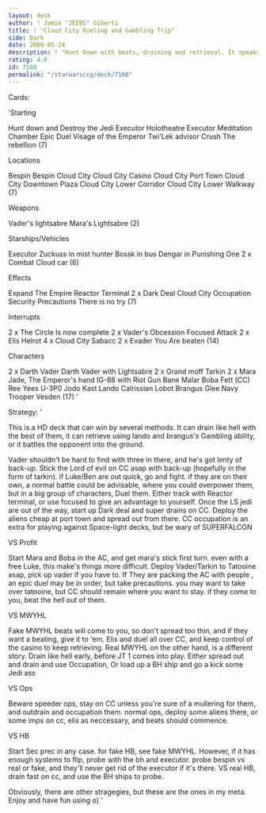 ```yaml
---
layout: deck
author: ! Jamie "JEEBS" Giberti
title: ! "Cloud City Dueling and Gambling Trip"
side: Dark
date: 2000-05-24
description: ! "Hunt Down with beats, draining and retrieval. It speaks for itself."
rating: 4.0
id: 7100
permalink: "/starwarsccg/deck/7100"
---
```

Cards: 

'Starting

Hunt down and Destroy the Jedi
Executor Holotheatre
Executor Meditation Chamber
Epic Duel
Visage of the Emperor
Twi'Lek advisor
Crush The rebellion (7)

Locations

Bespin
Bespin Cloud City
Cloud City Casino
Cloud City Port Town
Cloud City Downtown Plaza
Cloud City Lower Corridor
Cloud City Lower Walkway (7)

Weapons

Vader's lightsabre
Mara's Lightsabre (2)

Starships/Vehicles

Executor
Zuckuss in mist hunter
Bossk in bus
Dengar in Punishing One
2 x Combat Cloud car (6)

Effects

Expand The Empire
Reactor Terminal
2 x Dark Deal
Cloud City Occupation
Security Precautions
There is no try (7)

Interrupts

2 x The Circle Is now complete
2 x Vader's Obcession
Focused Attack
2 x Elis Helrot
4 x Cloud City Sabacc
2 x Evader
You Are beaten (14)

Characters

2 x Darth Vader
Darth Vader with Lightsabre
2 x Grand moff Tarkin
2 x Mara Jade, The Emperor's hand
IG-88 with Riot Gun
Bane Malar
Boba Fett (CC)
Ree Yees
U-3P0
Jodo Kast
Lando Calrissian
Lobot
Brangus Glee
Navy Trooper Vesden (17) '

Strategy: '

This is a HD deck that can win by several methods.
It can drain like hell with the best of them, it can retrieve using lando and brangus's Gambling ability, or it battles the opponent into the ground.

Vader shouldn't be hard to find with three in there, and he's got lenty of back-up. Stick the Lord of evil on CC asap with back-up (hopefully in the form of tarkin). if Luke/Ben are out quick, go and fight. if they are on their own, a normal battle could be advisable, where you could overpower them, but in a big group of characters, Duel them. Either track with Reactor terminal, or use focused to give an advantage to yourself.
Once the LS jedi are out of the way, start up Dark deal and super drains on CC. Deploy the aliens cheap at port town and spread out from there. CC occupation is an extra for playing against Space-light decks, but be wary of SUPERFALCON

VS Profit

Start Mara and Boba in the AC, and get mara's stick first turn. even with a free Luke, this make's things more difficult. Deploy Vader/Tarkin to Tatooine asap, pick up vader if you have to.
If They are packing the AC with people , an epic duel may be in order, but take precautions.
you may want to take over tatooine, but CC should remain where you want to stay. if they come to you, beat the hell out of them.

VS MWYHL

Fake MWYHL beats will come to you, so don't spread too thin, and if they want a beating, give it to 'em. Elis and duel all over CC, and keep control of the casino to keep retrieving.
Real MWYHL on the other hand, is a different story. Drain like hell early, before JT 1 comes into play. Either spread out and drain and use Occupation, Or load up a BH ship and go a kick some Jedi ass

VS Ops

Beware speeder ops, stay on CC unless you're sure of a mullering for them, and outdrain and occupation them.
normal ops, deploy some aliens there, or some imps on cc, elis as neccessary, and beats should commence.

VS HB

Start Sec prec in any case.
for fake HB, see fake MWYHL. However, if it has enough systems to flip, probe with the bh and executor. probe bespin vs real or fake, and they'll never get rid of the executor if it's there. VS real HB, drain fast on cc, and use the BH ships to probe.


Obviously, there are other stragegies, but these are the ones in my meta.
Enjoy and have fun using o) '
